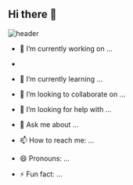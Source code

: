 ## Hi there 👋
![header](https://capsule-render.vercel.app/api?type=speech&color=28a7d6&text=Swon's%20GitHub&fontColor=c8e8eb&fontSize=50)

- 🔭 I’m currently working on ...

- 
- 🌱 I’m currently learning ...
- 👯 I’m looking to collaborate on ...
- 🤔 I’m looking for help with ...
- 💬 Ask me about ...
- 📫 How to reach me: ...
- 😄 Pronouns: ...
- ⚡ Fun fact: ...

